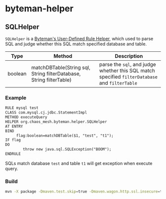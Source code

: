 # byteman-helper

## SQLHelper

`SQLHelper` is a [Byteman's User-Defined Rule Helper](https://downloads.jboss.org/byteman/4.0.17/byteman-programmers-guide.html#user-defined-rule-helpers), which used to parse SQL and judge whether this SQL match specified database and table.

| Type | Method | Description |
| ---- | ------ | ------------|
| boolean | matchDBTable(String sql, String filterDatabase, String filterTable) | parse the `sql`, and judge whether this SQL match specified `filterDatabase` and `filterTable` |

### Example

```txt
RULE mysql test
CLASS com.mysql.cj.jdbc.StatementImpl
METHOD executeQuery
HELPER org.chaos_mesh.byteman.helper.SQLHelper
AT ENTRY
BIND
     flag:boolean=matchDBTable($1, "test", "t1");
IF flag
DO
        throw new java.sql.SQLException("BOOM");
ENDRULE
```

SQLs match database `test` and table `t1` will get exception when execute query.

### Build

```bash
mvn -X package -Dmaven.test.skip=true -Dmaven.wagon.http.ssl.insecure=true -Dmaven.wagon.http.ssl.allowall=true
```
